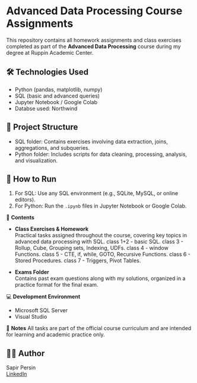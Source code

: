 # Advanced Data Processing Course Assignments
This repository contains all homework assignments and class exercises completed as part of the **Advanced Data Processing** course during my degree at Ruppin Academic Center.

## 🛠️ Technologies Used
- Python (pandas, matplotlib, numpy)
- SQL (basic and advanced queries)
- Jupyter Notebook / Google Colab
- Databse used: Northwind

## 📁 Project Structure
- SQL folder: Contains exercises involving data extraction, joins, aggregations, and subqueries.
- Python folder: Includes scripts for data cleaning, processing, analysis, and visualization.

## 🚀 How to Run
1. For SQL: Use any SQL environment (e.g., SQLite, MySQL, or online editors).
2. For Python: Run the `.ipynb` files in Jupyter Notebook or Google Colab.

📁 **Contents**
- **Class Exercises & Homework**  
  Practical tasks assigned throughout the course, covering key topics in advanced data processing with SQL.
  class 1+2 - basic SQL.
  class 3 - Rollup, Cube, Grouping sets, Indexing, UDFs.
  class 4 - window Functions.
  class 5 - CTE, if, while, GOTO, Recursive Functions.
  class 6 - Stored Procedures.
  class 7 - Triggers, Pivot Tables.

- **Exams Folder**  
  Contains past exam questions along with my solutions, organized in a practice format for the final exam.

💻 **Development Environment**
- Microsoft SQL Server
- Visual Studio

📝 **Notes**
All tasks are part of the official course curriculum and are intended for learning and academic practice only.

## 👩‍💻 Author
Sapir Persin  
[LinkedIn](https://www.linkedin.com/in/sapirpersin)


